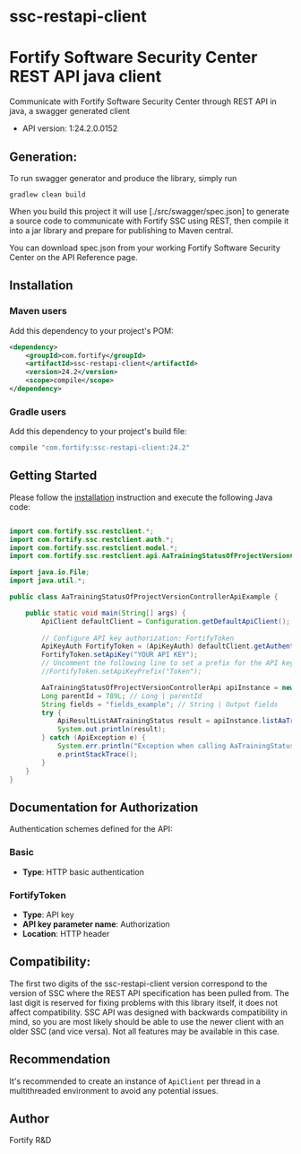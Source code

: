 # ssc-restapi-client

# Fortify Software Security Center REST API java client
Communicate with Fortify Software Security Center through REST API in java, a swagger generated client
- API version: 1:24.2.0.0152

## Generation:

To run swagger generator and produce the library, simply run
```shell
gradlew clean build
```

When you build this project it will use [./src/swagger/spec.json] to generate a source code 
to communicate with Fortify SSC using REST, then compile it into a jar library 
and prepare for publishing to Maven central.

You can download spec.json from your working Fortify Software Security Center on the API Reference page.

## Installation

### Maven users

Add this dependency to your project's POM:

```xml
<dependency>
    <groupId>com.fortify</groupId>
    <artifactId>ssc-restapi-client</artifactId>
    <version>24.2</version>
    <scope>compile</scope>
</dependency>
```

### Gradle users

Add this dependency to your project's build file:

```groovy
compile "com.fortify:ssc-restapi-client:24.2"
```

## Getting Started

Please follow the [installation](#installation) instruction and execute the following Java code:

```java

import com.fortify.ssc.restclient.*;
import com.fortify.ssc.restclient.auth.*;
import com.fortify.ssc.restclient.model.*;
import com.fortify.ssc.restclient.api.AaTrainingStatusOfProjectVersionControllerApi;

import java.io.File;
import java.util.*;

public class AaTrainingStatusOfProjectVersionControllerApiExample {

    public static void main(String[] args) {
        ApiClient defaultClient = Configuration.getDefaultApiClient();
        
        // Configure API key authorization: FortifyToken
        ApiKeyAuth FortifyToken = (ApiKeyAuth) defaultClient.getAuthentication("FortifyToken");
        FortifyToken.setApiKey("YOUR API KEY");
        // Uncomment the following line to set a prefix for the API key, e.g. "Token" (defaults to null)
        //FortifyToken.setApiKeyPrefix("Token");

        AaTrainingStatusOfProjectVersionControllerApi apiInstance = new AaTrainingStatusOfProjectVersionControllerApi();
        Long parentId = 789L; // Long | parentId
        String fields = "fields_example"; // String | Output fields
        try {
            ApiResultListAATrainingStatus result = apiInstance.listAaTrainingStatusOfProjectVersion(parentId, fields);
            System.out.println(result);
        } catch (ApiException e) {
            System.err.println("Exception when calling AaTrainingStatusOfProjectVersionControllerApi#listAaTrainingStatusOfProjectVersion");
            e.printStackTrace();
        }
    }
}

```

## Documentation for Authorization

Authentication schemes defined for the API:
### Basic

- **Type**: HTTP basic authentication

### FortifyToken

- **Type**: API key
- **API key parameter name**: Authorization
- **Location**: HTTP header

## Compatibility:

The first two digits of the ssc-restapi-client version correspond to the version of SSC where the REST API specification has been pulled from. The last digit is reserved for fixing problems with this library itself, it does not affect compatibility.
SSC API was designed with backwards compatibility in mind, so you are most likely should be able to use the newer client with an older SSC (and vice versa). Not all features may be available in this case.

## Recommendation

It's recommended to create an instance of `ApiClient` per thread in a multithreaded environment to avoid any potential issues.

## Author

Fortify R&D
